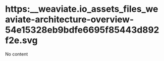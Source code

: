# https:__weaviate.io_assets_files_weaviate-architecture-overview-54e15328eb9bdfe6695f85443d892f2e.svg
No content